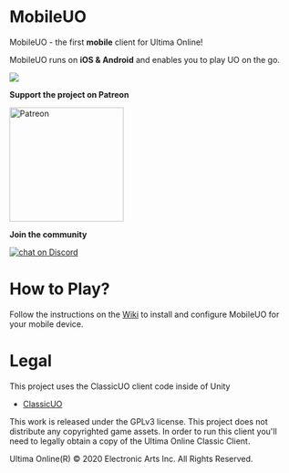 # MobileUO

MobileUO - the first **mobile** client for Ultima Online!

MobileUO runs on **iOS & Android** and enables you to play UO on the go.

<img src="https://raw.githubusercontent.com/VoxelBoy/MobileUO/master/docs/images/MobileUOGitHubCover.png"/>

**Support the project on Patreon**

<a href="http://www.patreon.com/mobileuo"><img src="https://raw.githubusercontent.com/VoxelBoy/MobileUO/master/docs/images/become_a_patron_button%402x.png" alt="Patreon" width="200"/></a>

**Join the community**

<a href="https://discord.gg/d6NQsj3">
<img src="https://img.shields.io/discord/687638336482836481?logo=discord"
alt="chat on Discord"></a>

# How to Play?
Follow the instructions on the [Wiki](https://github.com/VoxelBoy/MobileUO/wiki) to install and configure MobileUO for your mobile device.

# Legal
This project uses the ClassicUO client code inside of Unity

* [ClassicUO](https://github.com/andreakarasho/ClassicUO)

This work is released under the GPLv3 license. This project does not distribute any copyrighted game assets. In order to run this client you'll need to legally obtain a copy of the Ultima Online Classic Client.

Ultima Online(R) © 2020 Electronic Arts Inc. All Rights Reserved.
